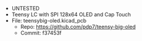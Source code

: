 * UNTESTED 
* Teensy LC with SPI 128x64 OLED and Cap Touch
* File: teensybig-oled.kicad_pcb
   * Repo: https://github.com/pdp7/teensy-big-oled
   * Commit: f37453f   
